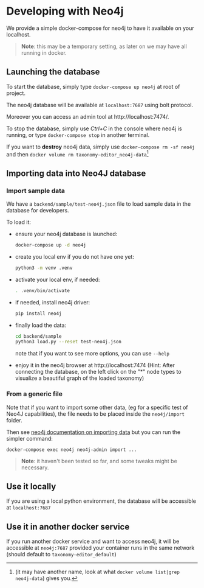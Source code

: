 # Developing with Neo4j

We provide a simple docker-compose for neo4j to have it available on your localhost.

> **Note**: this may be a temporary setting, as later on we may have all running in docker.

## Launching the database

To start the database, simply type `docker-compose up neo4j` at root of project.

The neo4j database will be available at `localhost:7687` using bolt protocol.

Moreover you can access an admin tool at http://localhost:7474/.

To stop the database, simply use *Ctrl+C* in the console where neo4j is running, or type `docker-compose stop` in another terminal.

If you want to **destroy** neo4j data, simply use `docker-compose rm -sf neo4j` and then `docker volume rm taxonomy-editor_neo4j-data`[^vol_name]

[^vol_name]: (it may have another name, look at what `docker volume list|grep neo4j-data`) gives you.


## Importing data into Neo4J database

### Import sample data

We have a `backend/sample/test-neo4j.json` file to load sample data in the database for developers.

To load it:

* ensure your neo4j database is launched:
  ```bash
  docker-compose up -d neo4j
  ```
* create you local env if you do not have one yet:
  ```bash
  python3 -m venv .venv
  ```
* activate your local env, if needed:
  ```bash
  . .venv/bin/activate
  ```
* if needed, install neo4j driver:
  ```bash
  pip install neo4j
  ```
* finally load the data:
  ```bash
  cd backend/sample
  python3 load.py --reset test-neo4j.json
  ```

  note that if you want to see more options, you can use `--help`
* enjoy it in the neo4j browser at http://localhost:7474
  (Hint: After connecting the database, on the left click on the "*" node types to visualize a beautiful graph of the loaded taxonomy)

### From a generic file

Note that if you want to import some other data, (eg for a specific test of Neo4J capabilities), 
the file needs to be placed inside the `neo4j/import` folder.

Then see [neo4j documentation on importing data](https://neo4j.com/docs/operations-manual/current/docker/operations/#docker-neo4jlabs-pluginsneo4j.com) but you can run the simpler command:
```
docker-compose exec neo4j neo4j-admin import ...
```

> **Note**: it haven't been tested so far, and some tweaks might be necessary.

## Use it locally

If you are using a local python environment, the database will be accessible at `localhost:7687`

## Use it in another docker service

If you run another docker service and want to access neo4j, it will be accessible at `neo4j:7687`
provided your container runs in the same network (should default to `taxonomy-editor_default`)